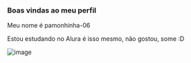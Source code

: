 ### Boas vindas ao meu perfil

Meu nome é pamonhinha-06

Estou estudando no Alura
é isso mesmo, não gostou, some :D

![image](https://github.com/pamonhinha-06/pamonhinha-06/assets/171689181/8789f4e1-2a21-426e-b0ae-a5aa7ed83b09)

